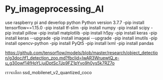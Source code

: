 # Py_imageprocessing_AI
use raspberry pi and deverlop python
Python version 3.7.7 
             -pip install tensorflow==1.15.0
             -pip install tf-slim
             -pip install numpy
             -pip install scipy
             -pip install pillow
             -pip install matplotlib
             -pip install h5py
             -pip install keras
             -pip install keras --upgrade
             -pip install imageai --upgrade
             -pip install imutils
             -pip install opencv-python
             -pip install PyQt5
             -pip install lxml
             -pip install pandas




https://github.com/tensorflow/models/blob/master/research/object_detection/g3doc/tf1_detection_zoo.md?fbclid=IwAR3WruewtQ_e-u_g30owf14fHoYLjujDptSc7Jp9FZ1pYvo9h0ys5k7RZ7o 

เราจะเลือก ssd_mobilenet_v2_quantized_coco 

